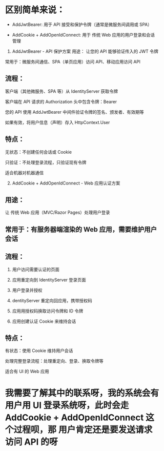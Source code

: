 # 区别简单来说：

- AddJwtBearer: 用于 API 接受和保护令牌（通常是微服务间调用或 SPA）

- AddCookie + AddOpenIdConnect: 用于 传统 Web 应用的用户登录和会话管理

1. AddJwtBearer - API 保护方案
   用途：
   让您的 API 能够验证传入的 JWT 令牌

常用于：微服务间通信、SPA（单页应用）访问 API、移动应用访问 API

## 流程：

客户端（其他微服务、SPA 等）从 IdentityServer 获取令牌

客户端在 API 请求的 Authorization 头中包含令牌：Bearer <token>

您的 API 使用 AddJwtBearer 中间件验证令牌的签名、颁发者、有效期等

如果有效，将用户信息（声明）存入 HttpContext.User

## 特点：

无状态：不创建任何会话或 Cookie

只验证：不处理登录流程，只验证现有令牌

适合机器对机器通信

2. AddCookie + AddOpenIdConnect - Web 应用认证方案

## 用途：

让 传统 Web 应用（MVC/Razor Pages）处理用户登录

## 常用于：有服务器端渲染的 Web 应用，需要维护用户会话

## 流程：

1. 用户访问需要认证的页面

2. 应用重定向到 IdentityServer 登录页面

3. 用户登录并授权

4. dentityServer 重定向回应用，携带授权码

5. 应用用授权码换取访问令牌和 ID 令牌

6. 应用创建认证 Cookie 来维持会话

## 特点：

有状态：使用 Cookie 维持用户会话

处理完整登录流程：处理重定向、登录、换取令牌等

适合有 UI 的 Web 应用

# 我需要了解其中的联系呀，我的系统会有用户用 UI 登录系统呀，此时会走 AddCookie + AddOpenIdConnect 这个过程呗，那 用户肯定还是要发送请求访问 API 的呀

